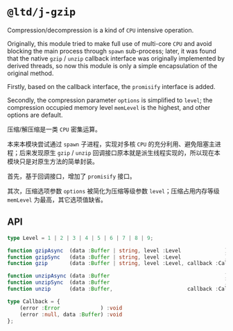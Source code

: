 
`@ltd/j-gzip`
=============

Compression/decompression is a kind of `CPU` intensive operation.

Originally, this module tried to make full use of multi-core `CPU` and avoid blocking the main process through `spawn` sub-process;
later, it was found that the native `gzip` / `unzip` callback interface was originally implemented by derived threads, so now this module is only a simple encapsulation of the original method.

Firstly, based on the callback interface, the `promisify` interface is added.

Secondly, the compression parameter `options` is simplified to `level`;
the compression occupied memory level `memLevel` is the highest, and other options are default.

压缩/解压缩是一类 `CPU` 密集运算。

本来本模块尝试通过 `spawn` 子进程，实现对多核 `CPU` 的充分利用、避免阻塞主进程；后来发现原生 `gzip` / `unzip` 回调接口原本就是派生线程实现的，所以现在本模块只是对原生方法的简单封装。

首先，基于回调接口，增加了 `promisify` 接口。

其次，压缩选项参数 `options` 被简化为压缩等级参数 `level`；压缩占用内存等级 `memLevel` 为最高，其它选项值缺省。

API
---

```ts
type Level = 1 | 2 | 3 | 4 | 5 | 6 | 7 | 8 | 9;

function gzipAsync  (data :Buffer | string, level :Level              ) :Promise<Buffer>;
function gzipSync   (data :Buffer | string, level :Level              ) :Buffer;
function gzip       (data :Buffer | string, level :Level, callback :Callback) :void;

function unzipAsync (data :Buffer                                     ) :Promise<Buffer>
function unzipSync  (data :Buffer                                     ) :Buffer;
function unzip      (data :Buffer,                        callback :Callback) :void;

type Callback = {
    (error :Error             ) :void
    (error :null, data :Buffer) :void
};
```
